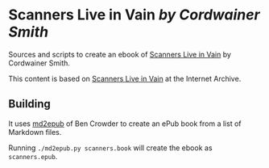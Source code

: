 Scanners Live in Vain *by Cordwainer Smith*
===========================================

Sources and scripts to create an ebook of [Scanners Live in Vain](https://en.wikipedia.org/wiki/Scanners_Live_in_Vain) by Cordwainer Smith.

This content is based on [Scanners Live in Vain](https://archive.org/details/ScannersLiveInVain) at the Internet Archive.

Building
--------

It uses [md2epub](https://github.com/bencrowder/md2epub) of Ben Crowder to create an ePub book from a list of Markdown files.

Running `./md2epub.py scanners.book` will create the ebook as `scanners.epub`.
